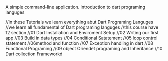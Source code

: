 A simple command-line application.
introduction to dart programing languges

 //in these Tutorials we learn everything abut Dart Programing Languges
  //we learn all fundamental of Dart programing languges
  //this course have 12 section
  //01 Dart Installation and Enviroment Setup
  //02 Writing our first app
  //03 Build in data types
  //04 Conditional Satatement
  //05 loop control statement
  //06method and function
  //07 Exception handling in dart
  //08 Functional Programing
  //09 object Oriendet programing and Inheritance
  //10 Dart collection Frameworkd

